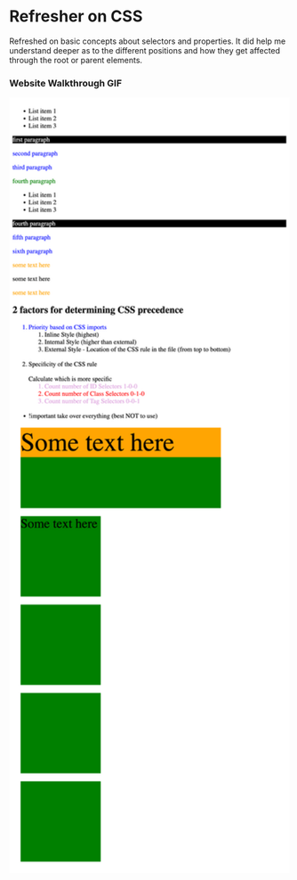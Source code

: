 # Refresher on CSS

Refreshed on basic concepts about selectors and properties. It did help me understand deeper as to the different positions and how they get affected through the root or parent elements.

### Website Walkthrough GIF
<img src="output.png" width="800px"><br>
